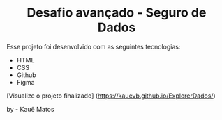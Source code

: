 <h1
align="center"> Desafio avançado - Seguro de Dados </h1>

Esse projeto foi desenvolvido com as seguintes tecnologias:
- HTML
- CSS
- Github
- Figma

[Visualize o projeto finalizado] (https://kauevb.github.io/ExplorerDados/)




by - Kauê Matos
